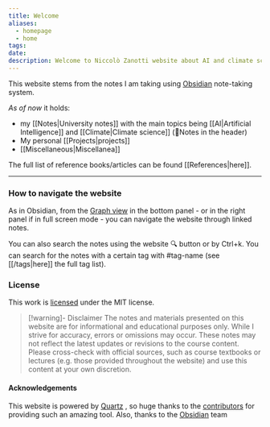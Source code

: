 ```yaml
---
title: Welcome
aliases:
  - homepage
  - home
tags: 
date: 
description: Welcome to Niccolò Zanotti website about AI and climate science
---
```


This website stems from the notes I am taking using [Obsidian](https://obsidian.md/) note-taking system. 

_As of now_ it holds:
- my [[Notes|University notes]] with the main topics being [[AI|Artificial Intelligence]] and [[Climate|Climate science]] (📓Notes in the header)
- My personal [[Projects|projects]]
- [[Miscellaneous|Miscellanea]]

The full list of reference books/articles can be found [[References|here]].

---
### How to navigate the website

As in Obsidian, from the [Graph view](https://help.obsidian.md/Plugins/Graph+view) in the bottom panel - or in the right panel if in full screen mode - you can navigate the website through linked notes. 

You can also search the notes using the website 🔍 button or by Ctrl+k. You can search for the notes with a certain tag with #tag-name (see [[/tags|here]] the full tag list).

### License

This work is [licensed](LICENSE) under the MIT license.
>[!warning]- Disclaimer
>The notes and materials presented on this website are for informational and educational purposes only. While I strive for accuracy, errors or omissions may occur. These notes may not reflect the latest updates or revisions to the course content. Please cross-check with official sources, such as course textbooks or lectures (e.g. those provided throughout the website) and use this content at your own discretion. 
#### Acknowledgements

This website is powered by [Quartz](https://quartz.jzhao.xyz) , so huge thanks to the [contributors](https://github.com/jackyzha0/quartz/graphs/contributors) for providing such an amazing tool. Also, thanks to the [Obsidian](https://obsidian.md) team 

